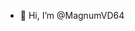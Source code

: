 - 👋 Hi, I’m @MagnumVD64
<!---
MagnumVD64/MagnumVD64 is a ✨ special ✨ repository because its `README.md` (this file) appears on your GitHub profile.
You can click the Preview link to take a look at your changes.
--->
